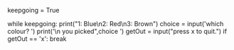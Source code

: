 keepgoing = True

while keepgoing:
    print("1: Blue\n2: Red\n3: Brown")
    choice = input('which colour? ')
    print('\n you picked",choice ')
    getOut = input("press x to quit.")
    if getOut == 'x':
     break
